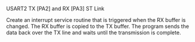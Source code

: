 USART2 TX [PA2] and RX [PA3] ST Link 

Create an interrupt service routine that is triggered when the RX buffer is changed. The RX buffer is copied to the TX buffer. The program sends the data back over the TX line and waits until the transmission is complete. 